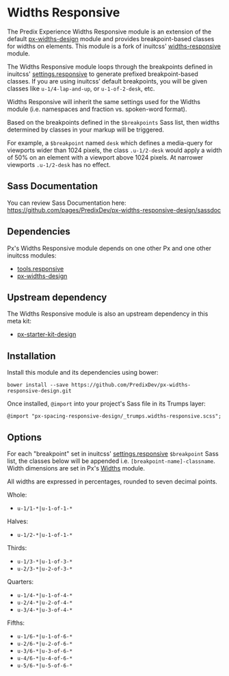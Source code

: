 # Widths Responsive

The Predix Experience Widths Responsive module is an extension of the default [px-widths-design](https://github.com/PredixDev/px-widths-design) module and provides breakpoint-based classes for widths on elements. This module is a fork of inuitcss' [widths-responsive](https://github.com/inuitcss/trumps.widths-responsive) module.

The Widths Responsive module loops through the breakpoints defined in inuitcss' [settings.responsive](https://github.com/inuitcss/settings.responsive) to generate prefixed breakpoint-based classes. If you are using inuitcss’ default breakpoints, you will be given classes like `u-1/4-lap-and-up`, or `u-1-of-2-desk`, etc.

Widths Responsive will inherit the same settings used for the Widths module (i.e. namespaces and fraction vs. spoken-word format).

Based on the breakpoints defined in the `$breakpoints` Sass list, then widths determined by classes in your markup will be triggered.

For example, a `$breakpoint` named `desk` which defines a media-query for viewports wider than 1024 pixels, the class `.u-1/2-desk` would apply a width of 50% on an element with a viewport above 1024 pixels. At narrower viewports `.u-1/2-desk` has no effect.

## Sass Documentation

You can review Sass Documentation here: https://github.com/pages/PredixDev/px-widths-responsive-design/sassdoc

## Dependencies

Px's Widths Responsive module depends on one other Px and one other inuitcss modules:

* [tools.responsive](https://github.com/inuitcss/tools.responsive)
* [px-widths-design](https://github.com/PredixDev/px-widths-design)

## Upstream dependency

The Widths Responsive module is also an upstream dependency in this meta kit:

* [px-starter-kit-design](https://github.com/PredixDev/px-starter-kit-design)

## Installation

Install this module and its dependencies using bower:

    bower install --save https://github.com/PredixDev/px-widths-responsive-design.git

Once installed, `@import` into your project's Sass file in its Trumps layer:

    @import "px-spacing-responsive-design/_trumps.widths-responsive.scss";

## Options

For each "breakpoint" set in inuitcss' [settings.responsive](https://github.com/inuitcss/settings.responsive) `$breakpoint` Sass list, the classes below will be appended i.e. `[breakpoint-name]-classname`. Width dimensions are set in Px's [Widths](https://github.com/PredixDev/px-widths-design) module.

All widths are expressed in percentages, rounded to seven decimal points.

Whole:

* `u-1/1-*|u-1-of-1-*`

Halves:

* `u-1/2-*|u-1-of-1-*`

Thirds:

* `u-1/3-*|u-1-of-3-*`
* `u-2/3-*|u-2-of-3-*`

Quarters:

* `u-1/4-*|u-1-of-4-*`
* `u-2/4-*|u-2-of-4-*`
* `u-3/4-*|u-3-of-4-*`

Fifths:

* `u-1/6-*|u-1-of-6-*`
* `u-2/6-*|u-2-of-6-*`
* `u-3/6-*|u-3-of-6-*`
* `u-4/6-*|u-4-of-6-*`
* `u-5/6-*|u-5-of-6-*`
